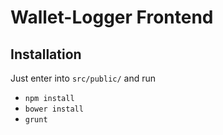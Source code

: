 # Wallet-Logger Frontend

## Installation
Just enter into `src/public/` and run 
 - `npm install`
 - `bower install`
 - `grunt`

